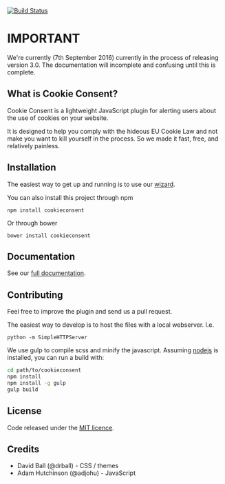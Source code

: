 [![Build Status](https://travis-ci.org/insites/cookieconsent.svg)](https://travis-ci.org/insites/cookieconsent)
# IMPORTANT

We're currently (7th September 2016) currently in the process of releasing version 3.0. The documentation will incomplete and confusing until this is complete.

## What is Cookie Consent? 

Cookie Consent is a lightweight JavaScript plugin for alerting users about the use of cookies on your website.

It is designed to help you comply with the hideous EU Cookie Law and not make you want to kill yourself in the process. So we made it fast, free, and relatively painless.

## Installation

The easiest way to get up and running is to use our [wizard](https://cookieconsent.insites.com/download/). 

You can also install this project through npm
```
npm install cookieconsent
```

Or through bower
```
bower install cookieconsent
```

## Documentation 

See our [full documentation](https://cookieconsent.insites.com/documentation/).

## Contributing

Feel free to improve the plugin and send us a pull request.  

The easiest way to develop is to host the files with a local webserver. I.e. 
```
python -m SimpleHTTPServer
```

We use gulp to compile scss and minify the javascript. Assuming [nodejs](http://nodejs.org/) is installed, you can run a build with:

```sh
cd path/to/cookieconsent
npm install
npm install -g gulp
gulp build
```

## License
Code released under the [MIT licence](http://opensource.org/licenses/MIT).

## Credits

+ David Ball (@drball) - CSS / themes  
+ Adam Hutchinson (@adjohu) - JavaScript
